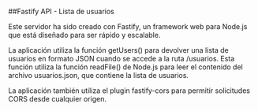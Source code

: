 ##Fastify API - Lista de usuarios

Este servidor ha sido creado con Fastify, un framework web para Node.js que está diseñado para ser rápido y escalable.

La aplicación utiliza la función getUsers() para devolver una lista de usuarios en formato JSON cuando se accede a la ruta /usuarios. Esta función utiliza la función readFile() de Node.js para leer el contenido del archivo usuarios.json, que contiene la lista de usuarios.

La aplicación también utiliza el plugin fastify-cors para permitir solicitudes CORS desde cualquier origen.
